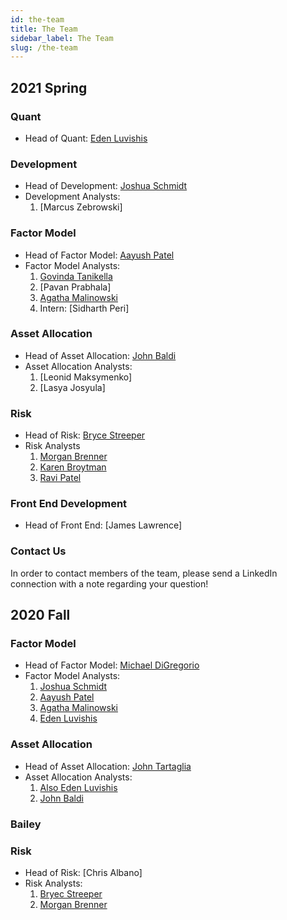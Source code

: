 ```yaml
---
id: the-team
title: The Team
sidebar_label: The Team
slug: /the-team
---
```


## 2021 Spring

### Quant

- Head of Quant: [Eden Luvishis](https://www.linkedin.com/in/eden-l-b826b6132/)

### Development

- Head of Development: [Joshua Schmidt](https://www.linkedin.com/in/joshua-n-schmidt/)
- Development Analysts: 
    1. [Marcus Zebrowski]

### Factor Model

- Head of Factor Model: [Aayush Patel](https://www.linkedin.com/in/patel-aayush)
- Factor Model Analysts:
    1. [Govinda Tanikella](https://www.linkedin.com/in/govinda-t/)
    2. [Pavan Prabhala]
    3. [Agatha Malinowski](https://www.linkedin.com/in/agatha-malinowski-1a2298179/)
    4. Intern: [Sidharth Peri]

### Asset Allocation

- Head of Asset Allocation: [John Baldi](https://www.linkedin.com/in/john-baldi-4072241a2/)
- Asset Allocation Analysts: 
    1. [Leonid Maksymenko]
    2. [Lasya Josyula]

### Risk

- Head of Risk: [Bryce Streeper](https://www.linkedin.com/in/bryce-streeper)
- Risk Analysts
    1. [Morgan Brenner](https://www.linkedin.com/in/morgan-brenner-9773a613b/)
    2. [Karen Broytman](https://www.linkedin.com/in/karenbroytman/)
    3. [Ravi Patel](https://www.linkedin.com/in/-ravi-pate/)

### Front End Development

- Head of Front End: [James Lawrence]

### Contact Us

In order to contact members of the team, please send a LinkedIn connection with a note regarding your question!

## 2020 Fall

### Factor Model

- Head of Factor Model: [Michael DiGregorio](https://www.linkedin.com/in/michael-jonathan-digregorio/)
- Factor Model Analysts:
    1. [Joshua Schmidt](https://www.linkedin.com/in/joshua-n-schmidt/)
    2. [Aayush Patel](https://www.linkedin.com/in/patel-aayush)
    3. [Agatha Malinowski](https://www.linkedin.com/in/agatha-malinowski-1a2298179/)
    4. [Eden Luvishis](https://www.linkedin.com/in/eden-l-b826b6132/)

### Asset Allocation

- Head of Asset Allocation: [John Tartaglia](https://www.linkedin.com/in/john-tartaglia-70427b172/)
- Asset Allocation Analysts:
    1. [Also Eden Luvishis](https://www.linkedin.com/in/eden-l-b826b6132/)
    2. [John Baldi](https://www.linkedin.com/in/john-baldi-4072241a2/)

### Bailey

### Risk

- Head of Risk: [Chris Albano]
- Risk Analysts: 
    1. [Bryec Streeper](https://www.linkedin.com/in/bryce-streeper)
    2. [Morgan Brenner](https://www.linkedin.com/in/morgan-brenner-9773a613b/)
